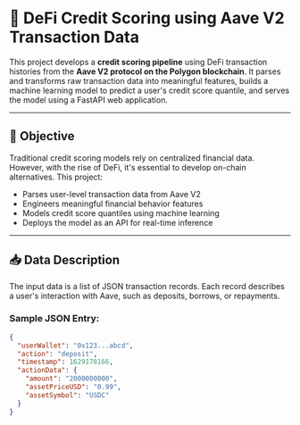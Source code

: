 # 🏦 DeFi Credit Scoring using Aave V2 Transaction Data

This project develops a **credit scoring pipeline** using DeFi transaction histories from the **Aave V2 protocol on the Polygon blockchain**. It parses and transforms raw transaction data into meaningful features, builds a machine learning model to predict a user's credit score quantile, and serves the model using a FastAPI web application.

---

## 📌 Objective

Traditional credit scoring models rely on centralized financial data. However, with the rise of DeFi, it's essential to develop on-chain alternatives. This project:
- Parses user-level transaction data from Aave V2
- Engineers meaningful financial behavior features
- Models credit score quantiles using machine learning
- Deploys the model as an API for real-time inference

---

## 📥 Data Description

The input data is a list of JSON transaction records. Each record describes a user's interaction with Aave, such as deposits, borrows, or repayments.  

### Sample JSON Entry:
```json
{
  "userWallet": "0x123...abcd",
  "action": "deposit",
  "timestamp": 1629178166,
  "actionData": {
    "amount": "2000000000",
    "assetPriceUSD": "0.99",
    "assetSymbol": "USDC"
  }
}

